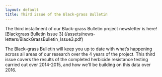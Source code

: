 ```yaml
---
layout: default
title: Third issue of the Black-grass Bulletin
---
```


The third installment of our Black-grass Bulletin project newsletter is here! [Blackgrass Bulletin Issue 3] (/assets/news-letters/BlackGrassBulletin_Issue3.pdf)


The Black-grass Bulletin will keep you up to date with what’s happening across all areas of our research over the 4 years of the project. This third issue covers the results of the completed herbicide resistance testing carried out over 2014-2015, and how we'll be building on this data over 2016.
